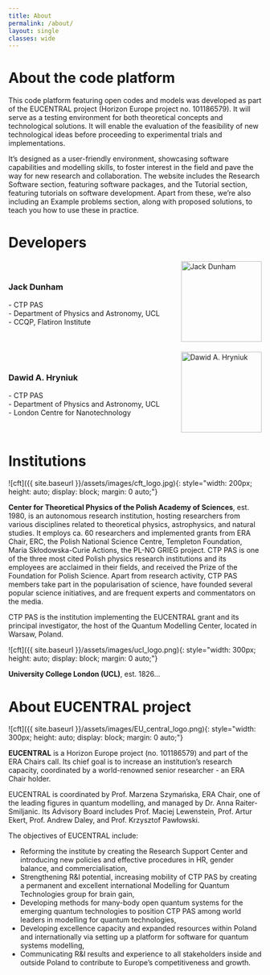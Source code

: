 ```yaml
---
title: About
permalink: /about/
layout: single
classes: wide
---
```


# About the code platform

This code platform featuring open codes and models was developed as part of the EUCENTRAL project (Horizon Europe project no. 101186579). It will serve as a testing environment for both theoretical concepts and technological solutions. It will enable the evaluation of the feasibility of new technological ideas before proceeding to experimental trials and implementations. 

It’s designed as a user-friendly environment, showcasing software capabilities and modelling skills, to foster interest in the field and pave the way for new research and collaboration. The website includes the Research Software section, featuring software packages, and the Tutorial section, featuring tutorials on software development. Apart from these, we’re also including an Example problems section, along with proposed solutions, to teach you how to use these in practice.


# Developers

<div style="display: flex; align-items: center; gap: 20px; margin: 20px 0;">
  <div style="flex: 1;">
    <h3>Jack Dunham</h3>
    <p>- CTP PAS<br>
    - Department of Physics and Astronomy, UCL<br>
    - CCQP, Flatiron Institute</p>
  </div>
  <div>
    <img src="{{ site.baseurl }}/assets/images/jdunham.webp" 
         alt="Jack Dunham" 
         style="width: 160px; height: auto;">
  </div>
</div>

<div style="display: flex; align-items: center; gap: 20px; margin: 20px 0;">
  <div style="flex: 1;">
    <h3>Dawid A. Hryniuk</h3>
    <p>- CTP PAS<br>
    - Department of Physics and Astronomy, UCL<br>
    - London Centre for Nanotechnology</p>
  </div>
  <div>
    <img src="{{ site.baseurl }}/assets/images/dhryniuk.webp" 
         alt="Dawid A. Hryniuk" 
         style="width: 160px; height: auto;">
  </div>
</div>



# Institutions

![cft]({{ site.baseurl }}/assets/images/cft_logo.jpg){: style="width: 200px; height: auto; display: block; margin: 0 auto;"}

**Center for Theoretical Physics of the Polish Academy of Sciences**, est. 1980, is an autonomous research institution, hosting researchers from various disciplines related to theoretical physics, astrophysics, and natural studies. It employs ca. 60 researchers and implemented grants from ERA Chair, ERC, the Polish National Science Centre, Templeton Foundation, Maria Skłodowska-Curie Actions, the PL-NO GRIEG project. CTP PAS is one of the three most cited Polish physics research institutions and its employees are acclaimed in their fields, and received the Prize of the Foundation for Polish Science. Apart from research activity, CTP PAS members take part in the popularisation of science, have founded several popular science initiatives, and are frequent experts and commentators on the media.

CTP PAS is the institution implementing the EUCENTRAL grant and its principal investigator, the host of the Quantum Modelling Center, located in Warsaw, Poland.


![cft]({{ site.baseurl }}/assets/images/ucl_logo.png){: style="width: 300px; height: auto; display: block; margin: 0 auto;"}

**University College London (UCL)**, est. 1826...

# About EUCENTRAL project

![cft]({{ site.baseurl }}/assets/images/EU_central_logo.png){: style="width: 300px; height: auto; display: block; margin: 0 auto;"}

**EUCENTRAL** is a Horizon Europe project (no. 101186579) and part of the ERA Chairs call. Its chief goal is to increase an institution’s research capacity, coordinated by a world-renowned senior researcher - an ERA Chair holder. 

EUCENTRAL is coordinated by Prof. Marzena Szymańska, ERA Chair, one of the leading figures in quantum modelling, and managed by Dr. Anna Raiter-Smiljanic. Its Advisory Board includes Prof. Maciej Lewenstein, Prof. Artur Ekert, Prof. Andrew Daley, and Prof. Krzysztof Pawłowski. 

The objectives of EUCENTRAL include: 

- Reforming the institute by creating the Research Support Center and introducing new policies and effective procedures in HR, gender balance, and commercialisation,
- Strengthening R&I potential, increasing mobility of CTP PAS by creating a permanent and excellent international Modelling for Quantum Technologies group for brain gain,
- Developing methods for many-body open quantum systems for the emerging quantum technologies to position CTP PAS among world leaders in modelling for quantum technologies,
- Developing excellence capacity and expanded resources within Poland and internationally via setting up a platform for software for quantum systems modelling,
- Communicating R&I results and experience to all stakeholders inside and outside Poland to contribute to Europe’s competitiveness and growth. 
